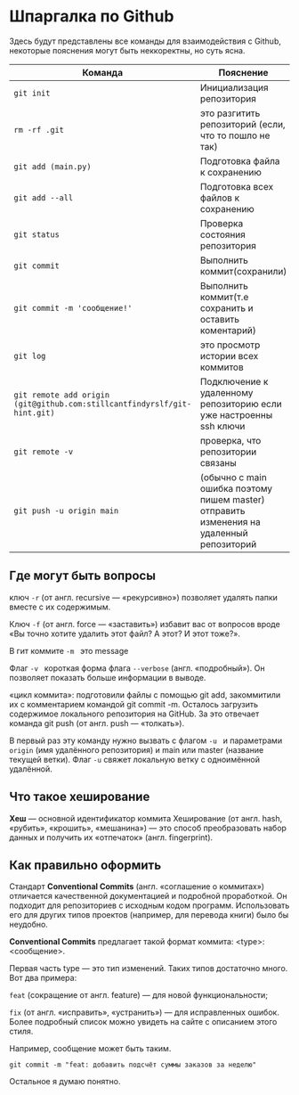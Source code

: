 # Шпаргалка по Github
Здесь будут представлены все команды для взаимодействия с Github, некоторые пояснения могут быть неккоректны, но суть ясна.

Команда | Пояснение
---|---
`git init`| Инициализация репозитория
`rm -rf .git` | это разгитить репозиторий (если, что то пошло не так)
`git add (main.py)` | Подготовка файла к сохранению
`git add --all` | Подготовка всех файлов к сохранению
`git status` | Проверка состояния репозитория
`git commit` | Выполнить коммит(сохранили)
`git commit -m 'сообщение!'` | Выполнить коммит(т.е сохранить и оставить коментарий)
`git log` | это просмотр истории всех коммитов
`git remote add origin (git@github.com:stillcantfindyrslf/git-hint.git)` | Подключение к удаленному репозиторию если уже настроенны ssh ключи
`git remote -v` | проверка, что репозитории связаны
`git push -u origin main` | (обычно с main ошибка поэтому пишем master) отправить изменения на удаленный репозиторий
## Где могут быть вопросы

ключ `-r` (от англ. recursive — «рекурсивно») позволяет удалять папки вместе с их содержимым.

Ключ `-f` (от англ. force — «заставить») избавит вас от вопросов вроде «Вы точно хотите удалить этот файл? А этот? И этот тоже?».

В гит коммите `-m ` это message

Флаг `-v `  короткая форма флага `--verbose` (англ. «подробный»). Он позволяет показать больше информации в выводе.

«цикл коммита»: подготовили файлы с помощью git add, закоммитили их с комментарием командой git commit -m. Осталось загрузить содержимое локального репозитория на GitHub. За это отвечает команда git push (от англ. push — «толкать»).

В первый раз эту команду нужно вызвать с флагом `-u ` и параметрами `origin` (имя удалённого репозитория) и main или master (название текущей ветки). Флаг `-u` свяжет локальную ветку с одноимённой удалённой.

## Что такое хеширование
**Хеш** — основной идентификатор коммита
Хеширование (от англ. hash, «рубить», «крошить», «мешанина») — это способ преобразовать набор данных и получить их «отпечаток» (англ. fingerprint).

## Как правильно оформить
Стандарт **Conventional Commits** (англ. «соглашение о коммитах») отличается качественной документацией и подробной проработкой. Он подходит для репозиториев с исходным кодом программ. Использовать его для других типов проектов (например, для перевода книги) было бы неудобно.

**Conventional Commits** предлагает такой формат коммита: <typе>: <сообщение>.

Первая часть type — это тип изменений. Таких типов достаточно много. Вот два примера:

`feat` (сокращение от англ. feature) — для новой функциональности;

`fix` (от англ. «исправить», «устранить») — для исправленных ошибок.
Более подробный список можно увидеть на сайте с описанием этого стиля.

Например, сообщение может быть таким.

`git commit -m "feat: добавить подсчёт суммы заказов за неделю"`


Остальное я думаю понятно.

